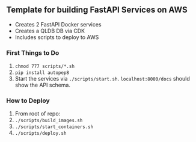 ## Template for building FastAPI Services on AWS
- Creates 2 FastAPI Docker services
- Creates a QLDB DB via CDK
- Includes scripts to deploy to AWS

### First Things to Do
1. `chmod 777 scripts/*.sh`
2. `pip install autopep8`
3.  Start the services via `./scripts/start.sh`.  `localhost:8000/docs` should show the API schema.

### How to Deploy
1.  From root of repo:
2.  `./scripts/build_images.sh`
3.  `./scripts/start_containers.sh`
4.  `./scripts/deploy.sh`
